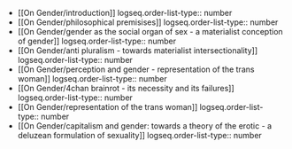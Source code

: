 - [[On Gender/introduction]]
  logseq.order-list-type:: number
- [[On Gender/philosophical premisises]]
  logseq.order-list-type:: number
- [[On Gender/gender as the social organ of sex - a materialist conception of gender]]
  logseq.order-list-type:: number
- [[On Gender/anti pluralism - towards materialist intersectionality]]
  logseq.order-list-type:: number
- [[On Gender/perception and gender - representation of the trans woman]]
  logseq.order-list-type:: number
- [[On Gender/4chan brainrot - its necessity and its failures]]
  logseq.order-list-type:: number
- [[On Gender/representation of the trans woman]]
  logseq.order-list-type:: number
- [[On Gender/capitalism and gender: towards a theory of the erotic - a deluzean formulation of sexuality]]
  logseq.order-list-type:: number